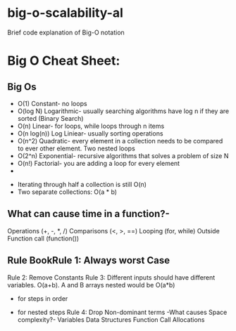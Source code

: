 # big-o-scalability-al
Brief code explanation of Big-O notation

# Big O Cheat Sheet:

## Big Os
- O(1) Constant- no loops
- O(log N) Logarithmic- usually searching algorithms have log n if they are sorted (Binary Search)
- O(n) Linear- for loops, while loops through n items
- O(n log(n)) Log Liniear- usually sorting operations
- O(n^2) Quadratic- every element in a collection needs to be compared to ever other element. Two
  nested loops
- O(2^n) Exponential- recursive algorithms that solves a problem of size N
- O(n!) Factorial- you are adding a loop for every element
- 
* Iterating through half a collection is still O(n)
* Two separate collections: O(a * b)

## What can cause time in a function?-
Operations (+, -, *, /)
Comparisons (<, >, ==)
Looping (for, while)
Outside Function call (function())

## Rule BookRule 1: Always worst Case
Rule 2: Remove Constants
Rule 3: Different inputs should have different variables. O(a+b). A and B arrays nested would be
O(a*b)
+ for steps in order
* for nested steps
Rule 4: Drop Non-dominant terms
-What causes Space complexity?-
Variables
Data Structures
Function Call
Allocations
